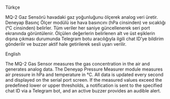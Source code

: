 Türkçe

MQ-2 Gaz Sensörü havadaki gaz yoğunluğunu ölçerek analog veri üretir. Deneyap Basınç Ölçer modülü ise hava basıncını (hPa cinsinden) ve sıcaklığı (°C cinsinden) belirler. Tüm veriler her saniye güncellenerek seri port ekranında görüntülenir. Ölçülen değerlerin belirlenen alt ve üst eşiklerin dışına çıkması durumunda Telegram botu aracılığıyla ilgili chat ID’ye bildirim gönderilir ve buzzer aktif hale getirilerek sesli uyarı verilir.

English

The MQ-2 Gas Sensor measures the gas concentration in the air and generates analog data. The Deneyap Pressure Measurer module measures air pressure in hPa and temperature in °C. All data is updated every second and displayed on the serial port screen. If the measured values exceed the predefined lower or upper thresholds, a notification is sent to the specified chat ID via a Telegram bot, and an active buzzer provides an audible alert.
